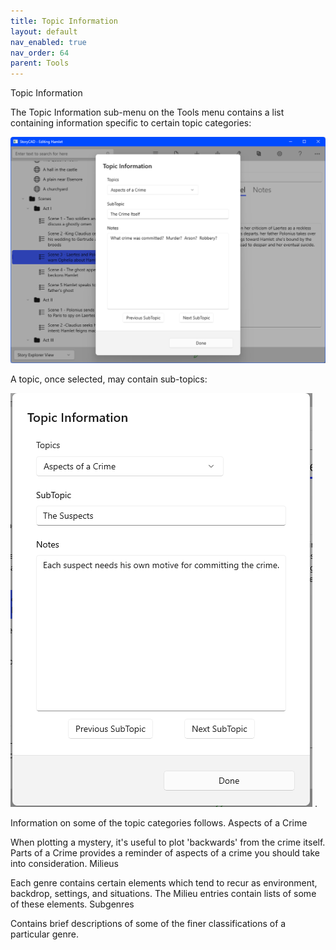 ```yaml
---
title: Topic Information
layout: default
nav_enabled: true
nav_order: 64
parent: Tools
---
```


Topic Information

The Topic Information sub-menu on the Tools menu contains a list containing information specific to certain topic categories:

![](media/Topic-Information.png)

A topic, once selected, may contain sub-topics:

![](media/TopicDialog.png)
. 

Information on some of the topic categories follows.
Aspects of a Crime

When plotting a mystery, it's useful to plot 'backwards' from the crime itself.  Parts of a Crime provides a reminder of aspects of a crime you should take into consideration.
Milieus

Each genre contains certain elements which tend to recur as environment, backdrop, settings, and situations.  The Milieu entries contain lists of some of these elements.
Subgenres

Contains brief descriptions of some of  the finer classifications of a particular genre.


